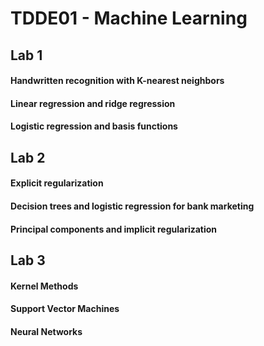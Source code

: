 # TDDE01 - Machine Learning

## Lab 1

#### Handwritten recognition with K-nearest neighbors

#### Linear regression and ridge regression

#### Logistic regression and basis functions

## Lab 2

#### Explicit regularization

#### Decision trees and logistic regression for bank marketing

#### Principal components and implicit regularization

## Lab 3

#### Kernel Methods

#### Support Vector Machines

#### Neural Networks

